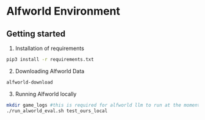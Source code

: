 # Alfworld Environment

## Getting started
1. Installation of requirements
```bash
pip3 install -r requirements.txt
```

2. Downloading Alfworld Data
```bash
alfworld-download
```

3. Running Alfworld locally
```bash
mkdir game_logs #this is required for alfworld llm to run at the moment (needs to be fixed later)
./run_alworld_eval.sh test_ours_local
```